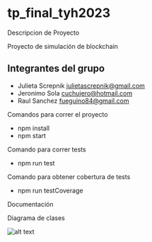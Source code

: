 # tp_final_tyh2023

Descripcion de Proyecto

Proyecto de simulación de blockchain

Integrantes del grupo
---------------------
- Julieta Screpnik   julietascrepnik@gmail.com
- Jeronimo Sola      cuchujero@hotmail.com
- Raul Sanchez       fueguino84@gmail.com


Comandos para correr el proyecto

- npm install
- npm start

Comando para correr tests

- npm run test

Comando para obtener cobertura de tests

- npm run testCoverage

Documentación

Diagrama de clases

![alt text](https://i.ibb.co/BykPGCj/diagrama2.png)


